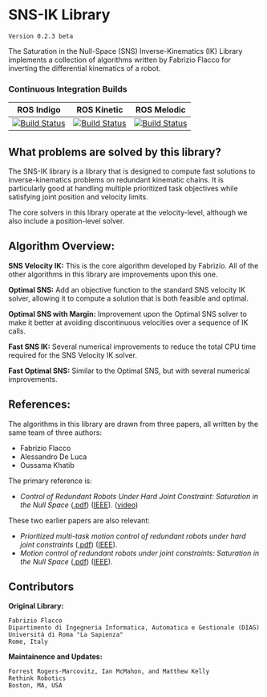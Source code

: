 # SNS-IK Library
`Version 0.2.3 beta`

The Saturation in the Null-Space (SNS) Inverse-Kinematics (IK) Library
implements a collection of algorithms written by Fabrizio Flacco for
inverting the differential kinematics of a robot.

### Continuous Integration Builds

ROS Indigo | ROS Kinetic | ROS Melodic
---------- | ----------- | -----------
[![Build Status](https://travis-ci.org/RethinkRobotics-opensource/sns_ik.svg?branch=indigo-devel)](https://travis-ci.org/RethinkRobotics-opensource/sns_ik) | [![Build Status](https://travis-ci.org/RethinkRobotics-opensource/sns_ik.svg?branch=kinetic-devel)](https://travis-ci.org/RethinkRobotics-opensource/sns_ik) | [![Build Status](https://travis-ci.org/RethinkRobotics-opensource/sns_ik.svg?branch=melodic-devel)](https://travis-ci.org/RethinkRobotics-opensource/sns_ik) |

## What problems are solved by this library?

The SNS-IK library is a library that is designed to compute fast solutions to
inverse-kinematics problems on redundant kinematic chains.
It is particularly good at handling multiple prioritized task objectives
while satisfying joint position and velocity limits.

The core solvers in this library operate at the velocity-level, although we
also include a position-level solver.

## Algorithm Overview:

**SNS Velocity IK:** This is the core algorithm developed by Fabrizio.
All of the other algorithms in this library are improvements upon this one.

**Optimal SNS:** Add an objective function to the standard SNS velocity IK solver,
allowing it to compute a solution that is both feasible and optimal.

**Optimal SNS with Margin:** Improvement upon the Optimal SNS solver to make it
better at avoiding discontinuous velocities over a sequence of IK calls.

**Fast SNS IK:** Several numerical improvements to reduce the total CPU time
required for the SNS Velocity IK solver.

**Fast Optimal SNS:** Similar to the Optimal SNS, but with several numerical improvements.

## References:

The algorithms in this library are drawn from three papers,
all written by the same team of three authors:
- Fabrizio Flacco
- Alessandro De Luca
- Oussama Khatib

The primary reference is:
- *Control of Redundant Robots Under Hard Joint Constraint: Saturation in the Null Space*
([.pdf](https://pdfs.semanticscholar.org/97ad/e6bad155d443e40f7b99d9773881b73a6ebc.pdf))
([IEEE](https://ieeexplore.ieee.org/document/7097068/)).
([video](https://youtu.be/Zm60jBdP-xs))

These two earlier papers are also relevant:
- *Prioritized multi-task motion control of redundant robots under hard joint constraints*
([.pdf](https://cs.stanford.edu/groups/manips/publications/pdfs/Flacco_2012.pdf))
([IEEE](https://ieeexplore.ieee.org/document/6385619/)).
- *Motion control of redundant robots under joint constraints: Saturation in the Null Space*
([.pdf](http://www.diag.uniroma1.it/~labrob/pub/papers/ICRA12_RedundancySNS.pdf))
([IEEE](https://ieeexplore.ieee.org/document/6225376/)).

## Contributors

**Original Library:**
```
Fabrizio Flacco
Dipartimento di Ingegneria Informatica, Automatica e Gestionale (DIAG)
Università di Roma "La Sapienza"
Rome, Italy
```
**Maintainence and Updates:**
````
Forrest Rogers-Marcovitz, Ian McMahon, and Matthew Kelly
Rethink Robotics
Boston, MA, USA
````
